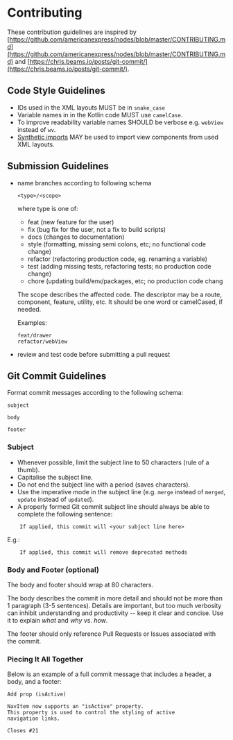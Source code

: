 # Contributing

These contribution guidelines are inspired by
[https://github.com/americanexpress/nodes/blob/master/CONTRIBUTING.md](https://github.com/americanexpress/nodes/blob/master/CONTRIBUTING.md)
and [https://chris.beams.io/posts/git-commit/](https://chris.beams.io/posts/git-commit/).

## Code Style Guidelines

* IDs used in the XML layouts MUST be in `snake_case`
* Variable names in in the Kotlin code MUST use `camelCase`.
* To improve readability variable names SHOULD be verbose
  e.g. `webView` instead of `wv`.
* [Synthetic imports](https://kotlinlang.org/docs/tutorials/android-plugin.html#view-binding) MAY be used to import view components from used XML layouts.

## Submission Guidelines

* name branches according to following schema

  ```
  <type>/<scope>
  ```

  where type is one of:
  * feat (new feature for the user)
  * fix (bug fix for the user, not a fix to build scripts)
  * docs (changes to documentation)
  * style (formatting, missing semi colons, etc; no functional code change)
  * refactor (refactoring production code, eg. renaming a variable)
  * test (adding missing tests, refactoring tests; no production code change)
  * chore (updating build/env/packages, etc; no production code chang

  The scope describes the affected code.
  The descriptor may be a route, component, feature, utility, etc.
  It should be one word or camelCased, if needed.

  Examples:

  ```
  feat/drawer
  refactor/webView
  ```

* review and test code before submitting a pull request

## Git Commit Guidelines

Format commit messages according to the following schema:

```
subject

body

footer
```

### Subject

* Whenever possible, limit the subject line to 50 characters (rule of a thumb).
* Capitalise the subject line.
* Do not end the subject line with a period (saves characters).
* Use the imperative mode in the subject line (e.g. `merge` instead of `merged`,
  `update` instead of `updated`).
* A properly formed Git commit subject line should always be able to complete the
  following sentence:

```
    If applied, this commit will <your subject line here>
```

E.g.:

```
    If applied, this commit will remove deprecated methods
```

### Body and Footer (optional)

The body and footer should wrap at 80 characters.

The body describes the commit in more detail and should not be more than 1
paragraph (3-5 sentences).
Details are important, but too much verbosity can inhibit understanding and
productivity -- keep it clear and concise.
Use it to explain *what* and *why* vs. *how*.

The footer should only reference Pull Requests or Issues associated with the
commit.

### Piecing It All Together

Below is an example of a full commit message that includes a header, a body,
and a footer:

```
Add prop (isActive)

NavItem now supports an "isActive" property.
This property is used to control the styling of active
navigation links.

Closes #21

```
